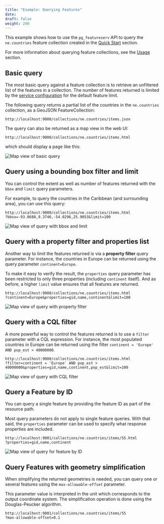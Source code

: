 ```yaml
---
title: "Example: Querying Features"
date:
draft: false
weight: 200
---
```


This example shows how to use the `pg_featureserv` API to query the
`ne.countries` feature collection
created in the [Quick Start](/quickstart/) section.

For more information about querying feature collections,
see the [Usage](/usage/) section.

## Basic query

The most basic query against a feature collection is to
retrieve an unfiltered list of the features in a collection.
The number of features returned is limited by the [service
configuration](/installation/configuration/) for the default feature limit.

The following query returns a partial list of
the countries in the `ne.countries` collection, as a GeoJSON FeatureCollection:
```
http://localhost:9000/collections/ne.countries/items.json
```

The query can also be returned as a map view in the web UI:
```
http://localhost:9000/collections/ne.countries/items.html
```
which should display a page like this:

![Map view of basic query](/ex-query-data-countries-basic.png)

## Query using a bounding box filter and limit

You can control the extent as well as number of features returned with the `bbox` and `limit` query parameters.

For example, to query the countries in the Caribbean (and surrounding area), you can use this query:
```
http://localhost:9000/collections/ne.countries/items.html
?bbox=-93.0688,9.3746,-54.0296,25.9053&limit=100
```

![Map view of query with bbox and limit](/ex-query-data-countries-bbox-limit.png)

## Query with a property filter and properties list

Another way to limit the features returned is via a **property filter** query parameter.
For instance, the countries in Europe can be returned using the query parameter `continent=Europe`.

To make it easy to verify the result, the `properties` query parameter has been restricted to only three properties (including `continent` itself).
And as before, a higher `limit` value ensures that all features are returned.

```
http://localhost:9000/collections/ne.countries/items.html
?continent=Europe&properties=gid,name,continent&limit=100
```
![Map view of query with property filter](/ex-query-data-countries-prop-filter.png)

## Query with a CQL filter

A more powerful way to control the features returned is to use a `filter` parameter with a CQL expression.
For instance, the most populated countries in Europe can be returned using the filter `continent = 'Europe' AND pop_est > 40000000`.

```
http://localhost:9000/collections/ne.countries/items.html
?filter=continent = 'Europe' AND pop_est > 40000000&properties=gid,name,continent,pop_est&limit=100
```
![Map view of query with CQL filter](/ex-query-data-countries-cql-filter.png)

## Query a Feature by ID

You can query a single feature by providing the feature ID
as part of the resource path.

Most query parameters do not apply to single feature queries. With that said, the `properties` parameter can be used to specify what response properties are included.

```
http://localhost:9001/collections/ne.countries/items/55.html
?properties=gid,name,continent
```
![Map view of query for feature by ID](/ex-query-data-countries-feature.png)

## Query Features with geometry simplification

When simplifying the returned geometries is needed, you can query one or several features using the `max-allowable-offset` parameter.

This parameter value is interpreted in the unit which corresponds to the output coordinate system.
The simplification operation is done using the Douglas-Peucker algorithm.

```
http://localhost:9001/collections/ne.countries/items/55
?max-allowable-offset=0.1
```
